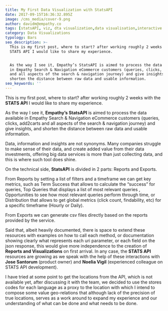 ```yaml
---
title: My First Data Visualization with StatsAPI
date: 2017-09-15T16:36:32.895Z
image: /cms_media/cover-9.png
author: davidm@empathy.co
tags: [statsAPI, viz, dta visualization,data visualisation,interactive data,infographics, data tool, graphical data,Stats API]
category: Data Visualizations
typology: Bars
seo_description: >-
  This is my first post, where to start? after working roughly 2 weeks with the
  STATS API I would like to share my experience.


  As the way I see it, Empathy’s StatsAPI is aimed to process the data available
  in Empathy Search & Navigation eCommerce customers (queries, clicks, add2carts
  and all aspects of the search & navigation journey) and give insights, and
  shorten the distance between raw data and usable information.
seo_keywords: ''
---
```


<iyd-iframe src="/local-data-vis/2017-09-15-my-first-two-weeks-creating-Data-Viz/bars.html" desktop-height="520px" tablet-height="" mobile-height="" framebimg-order="1"></iyd-iframe>

This is my first post, where to start? after working roughly 2 weeks with the __STATS API__ I would like to share my experience.

As the way I see it, __Empathy’s StatsAPI__ is aimed to process the data available in Empathy Search & Navigation eCommerce customers (queries, clicks, add2carts and all aspects of the search & navigation journey) and give insights, and shorten the distance between raw data and usable information.

Data, information and insights are not synonyms. Many companies struggle to make sense of their data, and create added value from their data investments, offering big data services is more than just collecting data, and this is where such tool does shine.

On the technical side, **StatsAPI** is divided in 2 parts: Reports and Exports.

From Reports by setting a list of filters and a timeframe we can get key metrics, such as Term Success that allows to calculate the “success” for queries, Top Queries that displays a list of most relevant queries , Opportunities to see how most relevant queries perform through time, or Distribution that allows to get global metrics (click count, findability, etc) for a specific timeframe (Hourly or Daily).

<iyd-iframe src="/local-data-vis/2017-09-15-my-first-two-weeks-creating-Data-Viz/bubbles.html" desktop-height="520px" tablet-height="" mobile-height="" framebimg-order="1"></iyd-iframe>

From Exports we can generate csv files directly based on the reports provided by the service.

Said that, albeit heavily documented, there is space to extend these resources with examples on how to call each method, or documentation showing clearly what represents each uri parameter, or each field on the json response, this would give more independence to the creation of __Reports and Visualizations__ on first arrival. In any case, the **STATS API** resources are growing as we speak with the help of these interactions with **Jose Santorum** (product owner) and **Noelia Vigil** (experienced colleague on STATS API development).

I have tried at some point to get the locations from the API, which is not available yet, after discussing it with the team, we decided to use the stores codes for each language as a proxy to the location with which I intend to compose some value geo-relations that although lack of the precision of true locations, serves as a work around to expand my experience and our understanding of what can be done and what needs to be done.
